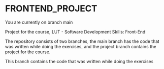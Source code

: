 ﻿# FRONTEND_PROJECT

You are currently on branch main

Project for the course, LUT - Software Development Skills: Front-End

The repository consists of two branches, the main branch has the code that was written while doing the
exercises, and the project branch contains the project for the course.

This branch contains the code that was written while doing the exercises
